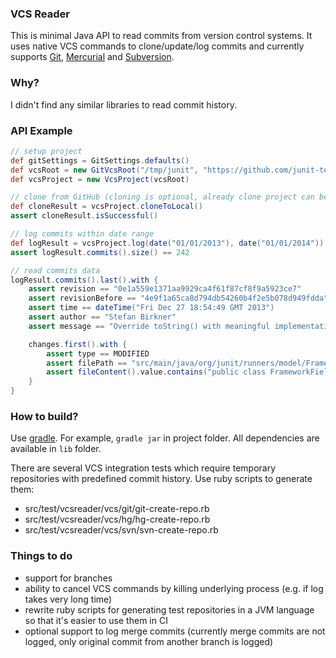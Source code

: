 ### VCS Reader
This is minimal Java API to read commits from version control systems.
It uses native VCS commands to clone/update/log commits and currently supports 
[Git](https://git-scm.com/), 
[Mercurial](https://www.mercurial-scm.org/) and 
[Subversion](https://subversion.apache.org/).


### Why?
I didn't find any similar libraries to read commit history.


### API Example
```groovy
// setup project
def gitSettings = GitSettings.defaults()
def vcsRoot = new GitVcsRoot("/tmp/junit", "https://github.com/junit-team/junit", gitSettings)
def vcsProject = new VcsProject(vcsRoot)

// clone from GitHub (cloning is optional, already clone project can be used)
def cloneResult = vcsProject.cloneToLocal()
assert cloneResult.isSuccessful()

// log commits within date range
def logResult = vcsProject.log(date("01/01/2013"), date("01/01/2014"))
assert logResult.commits().size() == 242

// read commits data
logResult.commits().last().with {
	assert revision == "0e1a559e1371aa9929ca4f61f87cf8f9a5923ce7"
	assert revisionBefore == "4e9f1a65ca8d794db54260b4f2e5b078d949fdda"
	assert time == dateTime("Fri Dec 27 18:54:49 GMT 2013")
	assert author == "Stefan Birkner"
	assert message == "Override toString() with meaningful implementation.\n\nThe new implementation provides more useful information."

	changes.first().with {
		assert type == MODIFIED
		assert filePath == "src/main/java/org/junit/runners/model/FrameworkField.java"
		assert fileContent().value.contains("public class FrameworkField")
	}
}
```


### How to build?
Use [gradle](http://gradle.org/). 
For example, ```gradle jar``` in project folder.
All dependencies are available in ```lib``` folder.

There are several VCS integration tests which require temporary repositories with predefined commit history.
Use ruby scripts to generate them:
 - src/test/vcsreader/vcs/git/git-create-repo.rb
 - src/test/vcsreader/vcs/hg/hg-create-repo.rb
 - src/test/vcsreader/vcs/svn/svn-create-repo.rb
 

### Things to do
 - support for branches
 - ability to cancel VCS commands by killing underlying process (e.g. if log takes very long time)
 - rewrite ruby scripts for generating test repositories in a JVM language so that it's easier to use them in CI
 - optional support to log merge commits (currently merge commits are not logged, only original commit from another branch is logged)
 